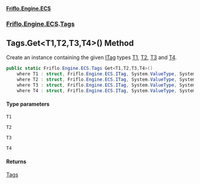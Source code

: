 #### [Friflo.Engine.ECS](index.md#'index')
### [Friflo.Engine.ECS](Friflo.Engine.ECS.md#'Friflo.Engine.ECS').[Tags](Tags.md#'Friflo.Engine.ECS.Tags')

## Tags.Get<T1,T2,T3,T4>() Method

Create an instance containing the given [ITag](ITag.md#'Friflo.Engine.ECS.ITag') types
[T1](Tags.Get_T1,T2,T3,T4_().md#Friflo.Engine.ECS.Tags.Get_T1,T2,T3,T4_().T1#'Friflo.Engine.ECS.Tags.Get<T1,T2,T3,T4>().T1'), [T2](Tags.Get_T1,T2,T3,T4_().md#Friflo.Engine.ECS.Tags.Get_T1,T2,T3,T4_().T2#'Friflo.Engine.ECS.Tags.Get<T1,T2,T3,T4>().T2'), [T3](Tags.Get_T1,T2,T3,T4_().md#Friflo.Engine.ECS.Tags.Get_T1,T2,T3,T4_().T3#'Friflo.Engine.ECS.Tags.Get<T1,T2,T3,T4>().T3') and [T4](Tags.Get_T1,T2,T3,T4_().md#Friflo.Engine.ECS.Tags.Get_T1,T2,T3,T4_().T4#'Friflo.Engine.ECS.Tags.Get<T1,T2,T3,T4>().T4').

```csharp
public static Friflo.Engine.ECS.Tags Get<T1,T2,T3,T4>()
    where T1 : struct, Friflo.Engine.ECS.ITag, System.ValueType, System.ValueType
    where T2 : struct, Friflo.Engine.ECS.ITag, System.ValueType, System.ValueType
    where T3 : struct, Friflo.Engine.ECS.ITag, System.ValueType, System.ValueType
    where T4 : struct, Friflo.Engine.ECS.ITag, System.ValueType, System.ValueType;
```
#### Type parameters

<a name='Friflo.Engine.ECS.Tags.Get_T1,T2,T3,T4_().T1'></a>

`T1`

<a name='Friflo.Engine.ECS.Tags.Get_T1,T2,T3,T4_().T2'></a>

`T2`

<a name='Friflo.Engine.ECS.Tags.Get_T1,T2,T3,T4_().T3'></a>

`T3`

<a name='Friflo.Engine.ECS.Tags.Get_T1,T2,T3,T4_().T4'></a>

`T4`

#### Returns
[Tags](Tags.md#'Friflo.Engine.ECS.Tags')